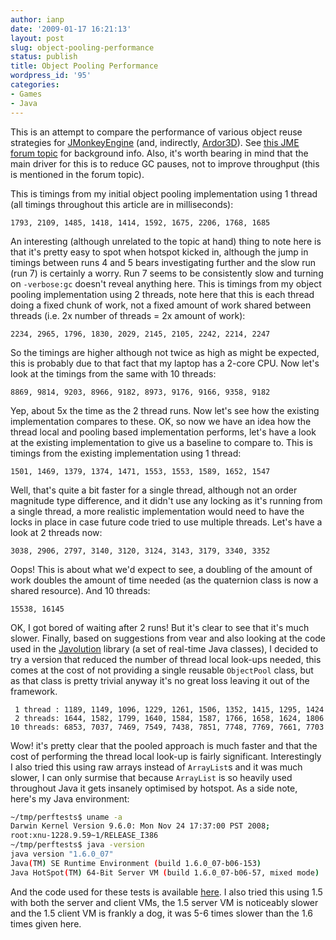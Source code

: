 ```yaml
---
author: ianp
date: '2009-01-17 16:21:13'
layout: post
slug: object-pooling-performance
status: publish
title: Object Pooling Performance
wordpress_id: '95'
categories:
- Games
- Java
---
```


This is an attempt to compare the performance of various object reuse
strategies for [JMonkeyEngine][1] (and, indirectly, [Ardor3D][2]). See
[this JME forum topic][3] for background info. Also, it's worth bearing
in mind that the main driver for this is to reduce GC pauses, not to
improve throughput (this is mentioned in the forum topic).

This is
timings from my initial object pooling implementation using 1 thread
(all timings throughout this article are in milliseconds):

```
1793, 2109, 1485, 1418, 1414, 1592, 1675, 2206, 1768, 1685
```

An interesting
(although unrelated to the topic at hand) thing to note here is that
it's pretty easy to spot when hotspot kicked in, although the jump in
timings between runs 4 and 5 bears investigating further and the slow
run (run 7) is certainly a worry. Run 7 seems to be consistently slow
and turning on `-verbose:gc` doesn't reveal anything here. This is
timings from my object pooling implementation using 2 threads, note here
that this is each thread doing a fixed chunk of work, not a fixed amount
of work shared between threads (i.e. 2x number of threads = 2x amount of
work):

```
2234, 2965, 1796, 1830, 2029, 2145, 2105, 2242, 2214, 2247
```

So the timings are higher although not twice as high as might be expected,
this is probably due to that fact that my laptop has a 2-core CPU. Now
let's look at the timings from the same with 10 threads:

```
8869, 9814, 9203, 8966, 9182, 8973, 9176, 9166, 9358, 9182
```
Yep, about 5x the time as
the 2 thread runs. Now let's see how the existing implementation
compares to these. OK, so now we have an idea how the thread local and
pooling based implementation performs, let's have a look at the existing
implementation to give us a baseline to compare to. This is timings from
the existing implementation using 1 thread:

```
1501, 1469, 1379, 1374, 1471, 1553, 1553, 1589, 1652, 1547
```

Well, that's quite a bit faster for a
single thread, although not an order magnitude type difference, and it
didn't use any locking as it's running from a single thread, a more
realistic implementation would need to have the locks in place in case
future code tried to use multiple threads. Let's have a look at 2
threads now:

```
3038, 2906, 2797, 3140, 3120, 3124, 3143, 3179, 3340, 3352
```

Oops! This is about what we'd expect to see, a doubling of the
amount of work doubles the amount of time needed (as the quaternion
class is now a shared resource). And 10 threads:

```
15538, 16145
```

OK, I got bored of waiting after 2 runs! But it's clear to see that it's much
slower. Finally, based on suggestions from vear and also looking at the
code used in the [Javolution][4] library (a set of real-time Java
classes), I decided to try a version that reduced the number of thread
local look-ups needed, this comes at the cost of not providing a single
reusable `ObjectPool` class, but as that class is pretty trivial
anyway it's no great loss leaving it out of the framework.

```
 1 thread : 1189, 1149, 1096, 1229, 1261, 1506, 1352, 1415, 1295, 1424
 2 threads: 1644, 1582, 1799, 1640, 1584, 1587, 1766, 1658, 1624, 1806
10 threads: 6853, 7037, 7469, 7549, 7438, 7851, 7748, 7769, 7661, 7703
```

Wow! it's pretty clear that the pooled approach is much
faster and that the cost of performing the thread local look-up is
fairly significant. Interestingly I also tried this using raw arrays
instead of `ArrayList`s and it was much slower, I can only surmise
that because `ArrayList` is so heavily used throughout Java it gets
insanely optimised by hotspot. As a side note, here's my Java
environment:

```sh
~/tmp/perftests$ uname -a
Darwin Kernel Version 9.6.0: Mon Nov 24 17:37:00 PST 2008;
root:xnu-1228.9.59~1/RELEASE_I386
~/tmp/perftests$ java -version
java version "1.6.0_07"
Java(TM) SE Runtime Environment (build 1.6.0_07-b06-153)
Java HotSpot(TM) 64-Bit Server VM (build 1.6.0_07-b06-57, mixed mode)
```

And the code used for these tests is available [here][5]. I also tried
this using 1.5 with both the server and client VMs, the 1.5 server VM is
noticeably slower and the 1.5 client VM is frankly a dog, it was 5-6
times slower than the 1.6 times given here.

[1]: http://www.jmonkeyengine.com/
[2]: http://www.ardor3d.com/
[3]: http://www.jmonkeyengine.com/jmeforum/index.php?topic=10146.0
[4]: http://www.javolution.com/
[5]: http://ianp.org/2009/01/jme-thread-local-performance.tgz
